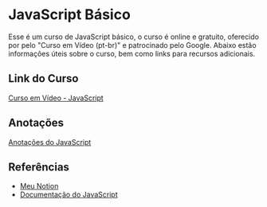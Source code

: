 # JavaScript Básico

Esse é um curso de JavaScript básico, o curso é online e gratuito, oferecido por pelo "Curso em Vídeo (pt-br)" e patrocinado pelo Google. Abaixo estão informações úteis sobre o curso, bem como links para recursos adicionais.

## Link do Curso

[Curso em Vídeo - JavaScript](https://www.cursoemvideo.com/curso/javascript/)

## Anotações

[Anotações do JavaScript](https://mylimbo.notion.site/JavaScript-852eca2f2e4a477184b8aa0dcf479b3f)

## Referências

- [Meu Notion](https://mylimbo.notion.site/Programa-o-763d58262eb144cfa9b920eea8c64337)
- [Documentação do JavaScript](https://developer.mozilla.org/en-US/docs/Web/JavaScript)
